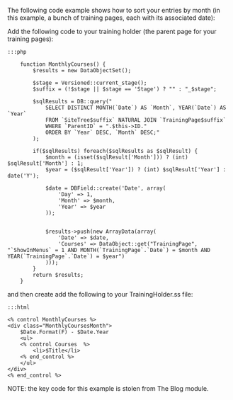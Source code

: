 The following code example shows how to sort your entries by month (in this example, a bunch of training pages, each with its associated date):

Add the following code to your training holder (the parent page for your training pages):

	:::php
	
		function MonthlyCourses() {
			$results = new DataObjectSet();
	
			$stage = Versioned::current_stage();
			$suffix = (!$stage || $stage == 'Stage') ? "" : "_$stage";
	
			$sqlResults = DB::query("
				SELECT DISTINCT MONTH(`Date`) AS `Month`, YEAR(`Date`) AS `Year`
				FROM `SiteTree$suffix` NATURAL JOIN `TrainingPage$suffix`
				WHERE `ParentID` = ".$this->ID."
				ORDER BY `Year` DESC, `Month` DESC;"
			);
	
			if($sqlResults) foreach($sqlResults as $sqlResult) {
				$month = (isset($sqlResult['Month'])) ? (int) $sqlResult['Month'] : 1;
				$year = ($sqlResult['Year']) ? (int) $sqlResult['Year'] : date('Y');
	
				$date = DBField::create('Date', array(
					'Day' => 1,
					'Month' => $month,
					'Year' => $year
				));
	
	
				$results->push(new ArrayData(array(
					'Date' => $date,
					'Courses' => DataObject::get("TrainingPage", "`ShowInMenus` = 1 AND MONTH(`TrainingPage`.`Date`) = $month AND YEAR(`TrainingPage`.`Date`) = $year")
				)));
			}
			return $results;
		}
	


and then create add the following to your TrainingHolder.ss file:

	:::html
	
	<% control MonthlyCourses %>
	<div class="MonthlyCoursesMonth">
		$Date.Format(F) - $Date.Year
		<ul>
		<% control Courses  %>
			<li>$Title</li>
		<% end_control %>
		</ul>
	</div>
	<% end_control %>
	
	
	


NOTE: the key code for this example is stolen from The Blog module.

